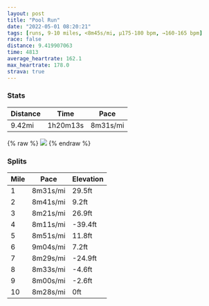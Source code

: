```yaml
---
layout: post
title: "Pool Run"
date: "2022-05-01 08:20:21"
tags: [runs, 9-10 miles, <8m45s/mi, μ175-180 bpm, →160-165 bpm]
race: false
distance: 9.419907063
time: 4813
average_heartrate: 162.1
max_heartrate: 178.0
strava: true
---
```


### Stats

| Distance | Time | Pace |
|----------|------|------|
|9.42mi|1h20m13s|8m31s/mi|

{% raw %}
<img src='https://maps.googleapis.com/maps/api/staticmap?maptype=roadmap&path=enc:qcwwFhksbMjBuGcB{@VkA`@_AVUz@oCZIFQb@aDEUk@Ns@SIi@cBo@gAgAqAqBuAs@{@IaAwAMe@[WKm@MMqBI_@QMOGg@SY?cAMKeBa@eAi@mBS_B{@_Ck@}@gAm@wAiAWaCuAwB_@c@w@_Aw@iAs@k@OuBqAEYaAqAcB}@m@k@sAKcA_@W]c@oAa@]_@yACy@U]M_AMSKoAR{A~@qBA_AUgBZcAbAoBRmAD{AGaAm@qAqHqDgAaAuAsBYeADgBz@{BN{@@q@YkAaA_Cu@m@cBq@_A}@u@gBa@wAeAiAeBy@}AOy@J}AjAaACe@OaCsBgAkBe@wAo@w@[MoBL}B_AcBUoAe@kCiBgA}AiDcDoA]eCqAq@m@s@kAiAsDGcB\aDQkAk@{As@s@aJmGoEgCwAoAcAe@{@_AgAs@{Ae@yCLgCa@yAVy@x@e@Rm@@kB_@qBeAuAoA{AaC{BmCc@Ym@GgAV{ACwDk@{@]mA{AiAmCg@_@]H[ZK|@RrAz@tARp@?`A[dA{@VmAOiAkAMYw@o@e@u@cBcAiAIq@NYZeAbBmAjCOvB?xBYpDr@hAv@XrAOXm@b@yCTa@h@]pAMn@HfBm@xAJv@Vh@`@|@rAl@fETh@\\tBx@v@z@Pb@fAxFdAfBbBbApGnCdAlA\l@\rAt@hAjA\pCB~@Pr@|@Z`AfAbFz@vAvAnAfD~AxAZlAGhCm@tBCzBlA~@|@bA~Az@nBr@z@pBh@rDArAh@n@t@f@vAdBzCpCxBtA|AxChGt@`Af@V|ATtGe@bB\`@Tb@t@VdAN~Ad@x@`DvBdCr@fDlAlA`AjAxAzAtCfBnCbA~@jF~Cn@~Af@fAQbBPbAhAi@j@r@Jl@d@NR\bA^fAJv@v@Zj@XRj@Jh@r@zA`@`ACnAb@Dt@ZZb@EjEjEp@@p@n@Tl@lA`@~@t@x@PfApAv@PbDdChA^h@t@NBf@[ZpA`ApA|@j@dAfBf@\xC|ApA^x@Ar@h@l@JzAtBd@PTOPR\ClBxBbBf@ZZz@FTXPr@xAe@n@\Lt@\T|@JXIJJLt@vAlA?h@On@oAxBgAxCOvAaAlD}@fBg@PQ`AaAhCAf@ZD{@vDG~@[ZYDa@lA{@V]t@OxAZv@&key=AIzaSyC1MId7bFpkLXNAaYhBSTb8jLyiSqzbDtM&size=800x800&markers=color:yellow|label:S|40.75593,-73.99621&markers=color:green|label:F|40.75451,-74.00137999999998'>
{% endraw %}

### Splits

| Mile | Pace | Elevation |
|------|------|-----------|
|1|8m31s/mi|29.5ft|
|2|8m41s/mi|9.2ft|
|3|8m21s/mi|26.9ft|
|4|8m11s/mi|-39.4ft|
|5|8m51s/mi|11.8ft|
|6|9m04s/mi|7.2ft|
|7|8m29s/mi|-24.9ft|
|8|8m33s/mi|-4.6ft|
|9|8m00s/mi|-2.6ft|
|10|8m28s/mi|0ft|
